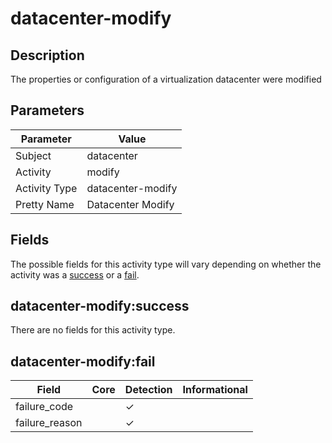 datacenter-modify
=================

Description
-----------
The properties or configuration of a virtualization datacenter were modified

Parameters
----------
| Parameter     | Value             |
| ------------- | ----------------- |
| Subject       | datacenter        |
| Activity      | modify            |
| Activity Type | datacenter-modify |
| Pretty Name   | Datacenter Modify |


Fields
------

The possible fields for this activity type will vary depending on whether the activity was a [success](#datacenter-modifysuccess) or a [fail](#datacenter-modifyfail).


datacenter-modify:success
-------------------------

There are no fields for this activity type.


datacenter-modify:fail
----------------------

| Field          | Core | Detection | Informational |
| -------------- | ---- | --------- | ------------- |
| failure_code   |      | &#10003;  |               |
| failure_reason |      | &#10003;  |               |